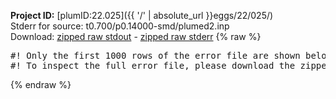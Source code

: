 **Project ID:** [plumID:22.025]({{ '/' | absolute_url }}eggs/22/025/)  
Stderr for source:  t0.700/p0.14000-smd/plumed2.inp   
Download: [zipped raw stdout](plumed2.inp.plumed.stdout.txt.zip) - [zipped raw stderr](plumed2.inp.plumed.stderr.txt.zip) 
{% raw %}
<pre>
#! Only the first 1000 rows of the error file are shown below
#! To inspect the full error file, please download the zipped raw stderr file above
</pre>
{% endraw %}
